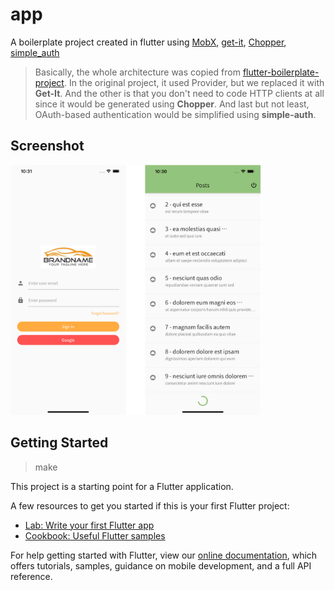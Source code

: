 # app

A boilerplate project created in flutter using [MobX](https://github.com/mobxjs/mobx.dart), [get-it](https://pub.dev/packages/get_it), [Chopper](https://pub.dev/packages/chopper), [simple_auth](https://github.com/clancey/simple_auth)


> Basically, the whole architecture was copied from [flutter-boilerplate-project](https://github.com/zubairehman/flutter-boilerplate-project). In the original project, it used Provider, but we replaced it with **Get-It**. And the other is that you don't need to code HTTP clients at all since it would be generated using **Chopper**. And last but not least, OAuth-based authentication would be simplified using **simple-auth**.

## Screenshot

<img src="docs/screenshots.png" width="400"/>

## Getting Started

> make 

This project is a starting point for a Flutter application.

A few resources to get you started if this is your first Flutter project:

- [Lab: Write your first Flutter app](https://flutter.dev/docs/get-started/codelab)
- [Cookbook: Useful Flutter samples](https://flutter.dev/docs/cookbook)

For help getting started with Flutter, view our
[online documentation](https://flutter.dev/docs), which offers tutorials,
samples, guidance on mobile development, and a full API reference.

